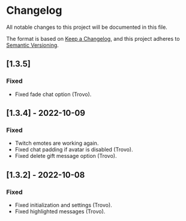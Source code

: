 # Changelog
All notable changes to this project will be documented in this file.

The format is based on [Keep a Changelog](https://keepachangelog.com/en/1.0.0/),
and this project adheres to [Semantic Versioning](https://semver.org/spec/v2.0.0.html).

## [1.3.5]
### Fixed
- Fixed fade chat option (Trovo).

## [1.3.4] - 2022-10-09
### Fixed
- Twitch emotes are working again.
- Fixed chat padding if avatar is disabled (Trovo).
- Fixed delete gift message option (Trovo).

## [1.3.2] - 2022-10-08
### Fixed
- Fixed initialization and settings (Trovo). 
- Fixed highlighted messages (Trovo).